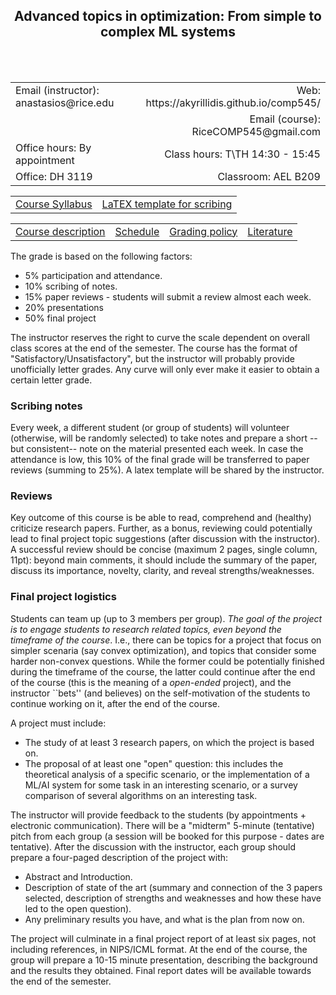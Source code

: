 <h2 align="center"><b> Advanced topics in optimization: From simple to complex ML systems</b> </h2>

<br>
<br>

<table style="width:100%">  
  <tr>
    <td>Email (instructor): anastasios@rice.edu</td>
    <td align="right">Web: https://akyrillidis.github.io/comp545/</td> 
  </tr>
  <tr>
    <td> </td>
    <td align="right">Email (course): RiceCOMP545@gmail.com</td> 
  </tr>
  <tr>
    <td>Office hours: By appointment </td>
    <td align="right">Class hours: T\TH 14:30 - 15:45</td> 
  </tr>
  <tr>
    <td>Office: DH 3119</td>
    <td align="right">Classroom: AEL B209 </td> 
  </tr>
</table>

<table style="width:100%">  
  <tr> 
    <td align="center"><a href="https://rice.box.com/s/dwhxgoc0tjryxplf69qtvig9e9nhu7s6">Course Syllabus</a></td>
    <td align="center"><a href="https://rice.box.com/s/uskmrcsg95ms5v2wo7oex2oo9goty8i2">LaTEX template for scribing</a></td>
  </tr>
</table>

<table style="width:100%">  
  <tr> 
    <td align="left"><a href="http://akyrillidis.github.io/comp545/">Course description</a></td>
    <td align="left"><a href="http://akyrillidis.github.io/comp545/schedule.html">Schedule</a></td> 
    <td align="left"><a href="http://akyrillidis.github.io/comp545/grading.html">Grading policy</a></td> 
    <td align="left"><a href="http://akyrillidis.github.io/comp545/literature.html">Literature</a></td> 
  </tr>
</table>

The grade is based on the following factors: 

- 5% participation and attendance.
- 10% scribing of notes.
- 15% paper reviews - students will submit a review almost each week. 
- 20% presentations
- 50% final project

The instructor reserves the right to curve the scale dependent on overall class scores at the end of the semester. 
The course has the format of "Satisfactory/Unsatisfactory", but the instructor will probably provide unofficially letter grades.
Any curve will only ever make it easier to obtain a certain letter grade.

### Scribing notes
Every week, a different student (or group of students) will volunteer (otherwise, will be randomly selected) to take notes and prepare a short --but consistent-- note on the material presented each week.
In case the attendance is low, this 10% of the final grade will be transferred to paper reviews (summing to 25%).
A latex template will be shared by the instructor.

### Reviews
Key outcome of this course is be able to read, comprehend and (healthy) criticize research papers. Further, as a bonus, reviewing could potentially lead to final project topic suggestions (after discussion with the instructor).
A successful review should be concise (maximum 2 pages, single column, 11pt): beyond main comments, it should include the summary of the paper, discuss its importance, novelty, clarity, and reveal strengths/weaknesses.

### Final project logistics

Students can team up (up to 3 members per group). 
_The goal of the project is to engage students to research related topics, even beyond the timeframe of the course_. 
I.e., there can be topics for a project that focus on simpler scenaria (say convex optimization), and topics that consider some harder non-convex questions. 
While the former could be potentially finished during the timeframe of the course, the latter could continue after the end of the course (this is the meaning of a _open-ended_ project), and the instructor ``bets'' (and believes) on the self-motivation of the students to continue working on it, after the end of the course.

A project must include: 

- The study of at least 3 research papers, on which the project is based on. 
- The proposal of at least one "open" question: this includes the theoretical analysis of a specific scenario, or the implementation of a ML/AI system for some task in an interesting scenario, or a survey comparison of several algorithms on an interesting task.

The instructor will provide feedback to the students (by appointments + electronic communication).
There will be a "midterm" 5-minute (tentative) pitch from each group (a session will be booked for this purpose - dates are tentative).
After the discussion with the instructor, each group should prepare a four-paged description of the project with: 

- Abstract and Introduction. 
- Description of state of the art (summary and connection of the 3 papers selected, description of strengths and weaknesses and how these have led to the open question). 
- Any preliminary results you have, and what is the plan from now on. 

The project will culminate in a final project report of at least six pages, not including references, in NIPS/ICML format. 
At the end of the course, the group will prepare a 10-15 minute presentation, describing the background and the results they obtained.
Final report dates will be available towards the end of the semester.
